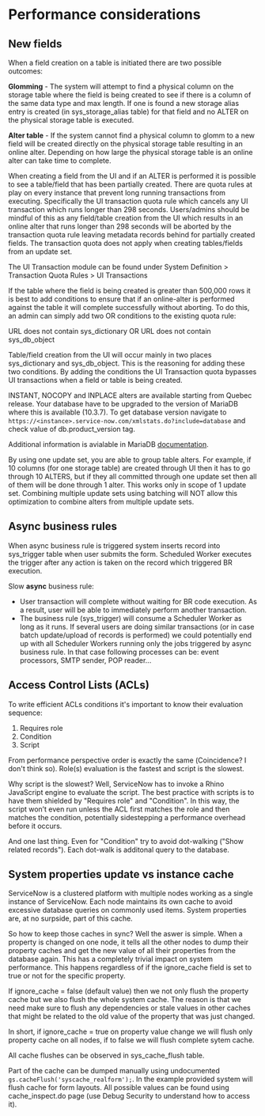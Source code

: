 # Performance considerations

## New fields

When a field creation on a table is initiated there are two possible outcomes:

__Glomming__ - The system will attempt to find a physical column on the storage table where the field is being created to see if there is a column of the same data type and max length. If one is found a new storage alias entry is created (in sys_storage_alias table) for that field and no ALTER on the physical storage table is executed.

__Alter table__ - If the system cannot find a physical column to glomm to a new field will be created directly on the physical storage table resulting in an online alter. Depending on how large the physical storage table is an online alter can take time to complete.

When creating a field from the UI and if an ALTER is performed it is possible to see a table/field that has been partially created. There are quota rules at play on every instance that prevent long running transactions from executing. Specifically the UI transaction quota rule which cancels any UI transaction which runs longer than 298 seconds. Users/admins should be mindful of this as any field/table creation from the UI which results in an online alter that runs longer than 298 seconds will be aborted by the transaction quota rule leaving metadata records behind for partially created fields. The transaction quota does not apply when creating tables/fields from an update set.

The UI Transaction module can be found under System Definition > Transaction Quota Rules > UI Transactions

If the table where the field is being created is greater than 500,000 rows it is best to add conditions to ensure that if an online-alter is performed against the table it will complete successfully without aborting. To do this, an admin can simply add two OR conditions to the existing quota rule:

URL does not contain sys_dictionary OR URL does not contain sys_db_object

Table/field creation from the UI will occur mainly in two places sys_dictionary and sys_db_object. This is the reasoning for adding these two conditions. By adding the conditions the UI Transaction quota bypasses UI transactions when a field or table is being created.

INSTANT, NOCOPY and INPLACE alters are available starting from Quebec release. Your database have to be upgraded to the version of MariaDB where this is available (10.3.7). To get database version navigate to `https://<instance>.service-now.com/xmlstats.do?include=database` and check value of db.product_version tag.

Additional information is avialable in MariaDB [documentation](https://mariadb.com/kb/en/innodb-online-ddl-overview/).

By using one update set, you are able to group table alters. For example, if 10 columns (for one storage table) are created through UI then it has to go through 10 ALTERS, but if they all committed through one update set then all of them will be done through 1 alter. This works only in scope of 1 update set. Combining multiple update sets using batching will NOT allow this optimization to combine alters from multiple update sets.

## Async business rules

When async business rule is triggered system inserts record into sys_trigger table when user submits the form. Scheduled Worker executes the trigger after any action is taken on the record which triggered BR execution. <!-- Add information about condition. -->

Slow __async__ business rule:
* User transaction will complete without waiting for BR code execution. As a result, user will be able to immediately perform another transaction.
* The business rule (sys_trigger) will consume a Scheduler Worker as long as it runs. If several users are doing similar transactions (or in case batch update/upload of records is performed) we could potentially end up with all Scheduler Workers running only the jobs triggered by async business rule. In that case following processes can be: event processors, SMTP sender, POP reader...

## Access Control Lists (ACLs)

To write efficient ACLs conditions it's important to know their evaluation sequence:
1. Requires role
1. Condition
1. Script

From performance perspective order is exactly the same (Сoincidence? I don't think so). Role(s) evaluation is the fastest and script is the slowest.

Why script is the slowest? Well, ServiceNow has to invoke a Rhino JavaScript engine to evaluate the script. The best practice with scripts is to have them shielded by "Requires role" and "Condition". In this way, the script won’t even run unless the ACL first matches the role and then matches the condition, potentially sidestepping a performance overhead before it occurs.

And one last thing. Even for "Condition" try to avoid dot-walking ("Show related records"). Each dot-walk is additonal query to the database.

## System properties update vs instance cache

ServiceNow is a clustered platform with multiple nodes working as a single instance of ServiceNow. Each node maintains its own cache to avoid excessive database queries on commonly used items. System properties are, at no surpside, part of this cache.

So how to keep those caches in sync? Well the aswer is simple. When a property is changed on one node, it tells all the other nodes to dump their property caches and get the new value of all their properties from the database again. This has a completely trivial impact on system performance. This happens regardless of if the ignore_cache field is set to true or not for the specific property.

If ignore_cache = false (default value) then we not only flush the property cache but we also flush the whole system cache. The reason is that we need make sure to flush any dependencies or stale values in other caches that might be related to the old value of the property that was just changed.

In short, if ignore_cache = true on property value change we will flush only property cache on all nodes, if to false we will flush complete sytem cache.

All cache flushes can be observed in sys_cache_flush table.

Part of the cache can be dumped manually using undocumented `gs.cacheFlush('syscache_realform');`. In the example provided system will flush cache for form layouts. All possible values can be found using cache_inspect.do page (use Debug Security to understand how to access it).
